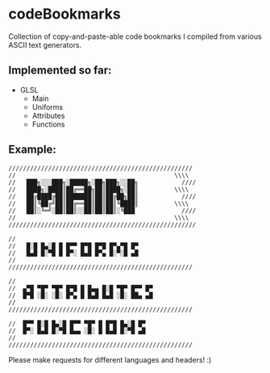 # codeBookmarks
Collection of copy-and-paste-able code bookmarks I compiled from various ASCII text generators. 

## Implemented so far:
- GLSL
    - Main
    - Uniforms
    - Attributes
    - Functions

 ## Example:
```text
///////////////////////////////////////////////////
//                                            \\\\
//   ███╗░░░███╗░█████╗░██╗███╗░░██╗            ////
//   ████╗░████║██╔══██╗██║████╗░██║          \\\\
//   ██╔████╔██║███████║██║██╔██╗██║            ////
//   ██║╚██╔╝██║██╔══██║██║██║╚████║          \\\\
//   ██║░╚═╝░██║██║░░██║██║██║░╚███             ////
//                                            \\\\
////////////////////////////////////////////////////

//                                            
//   █░█ █▄░█ █ █▀▀ █▀█ █▀█ █▀▄▀█ █▀
//   █▄█ █░▀█ █ █▀░ █▄█ █▀▄ █░▀░█ ▄█
//
///////////////////////////////////////////////////

//
//  ▄▀█ ▀█▀ ▀█▀ █▀█ █ █▄▄ █░█ ▀█▀ █▀▀ █▀
//  █▀█ ░█░ ░█░ █▀▄ █ █▄█ █▄█ ░█░ ██▄ ▄█
//
///////////////////////////////////////////////////

//  █▀▀ █░█ █▄░█ █▀▀ ▀█▀ █ █▀█ █▄░█ █▀
//  █▀░ █▄█ █░▀█ █▄▄ ░█░ █ █▄█ █░▀█ ▄█
//
///////////////////////////////////////////////////
```

 Please make requests for different languages and headers! :)
